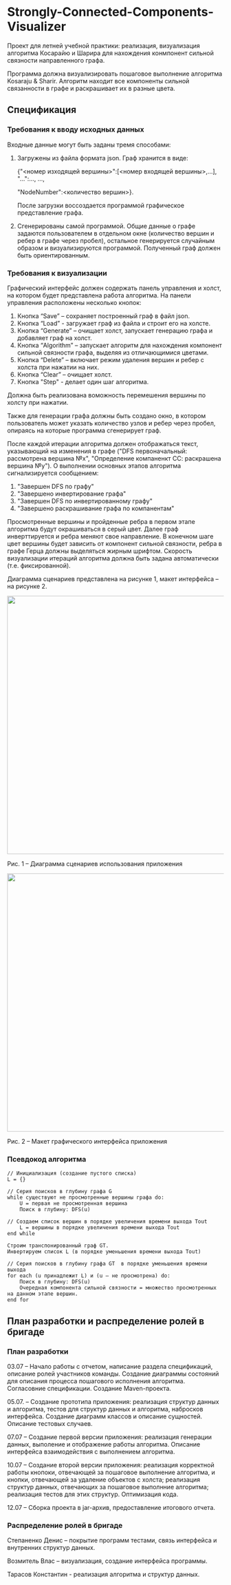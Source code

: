 # Strongly-Connected-Components-Visualizer
Проект для летней учебной практики: реализация, визуализация алгоритма Косарайю и Шарира для нахождения конмпонент сильной связности направленного графа. 

Программа должна визуализировать пошаговое выполнение алгоритма Kosaraju & Sharir. Алгоритм находит все компоненты сильной связанности в графе и раскрашивает их в разные цвета. 

## Спецификация

### Требования к вводу исходных данных
Входные данные могут быть заданы тремя способами:
1. Загружены из файла формата json. Граф хранится в виде:
	
	{"<номер изходящей вершины>":[<номер входящей вершины>,...], "...":..., ...,
	
	"NodeNumber":<количество вершин>}.
		
	После загрузки воссоздается программой графическое представление графа.

1. Сгенерированы самой программой. Общие данные о графе задаются пользователем в отдельном окне (количество вершин и ребер в графе через пробел), остальное генерируется случайным образом и визуализируются программой. Полученный граф должен быть ориентированным.
   
### Требования к визуализации
Графический интерфейс должен содержать панель управления и холст, на котором будет представлена работа алгоритма.
На панели управления расположены несколько кнопок:
1. Кнопка “Save” – сохраняет построенный граф в файл json.
1. Кнопка “Load”  - загружает граф из файла и строит его на холсте.
1. Кнопка “Generate” – очищает холст, запускает генерацию графа и добавляет граф на холст.
1. Кнопка “Algorithm” – запускает алгоритм для нахождения компонент сильной связности графа, выделяя из отличающимися цветами.
1. Кнопка “Delete” – включает режим удаления вершин и ребер с холста при нажатии на них.
1. Кнопка “Clear” – очищает холст.
1. Кнопка "Step" - делает один шаг алгоритма.

Должна быть реализована воможность перемешения вершины по холсту при нажатии.

Также для генерации графа должны быть создано окно, в котором пользователь может указать количество узлов и ребер через пробел, опираясь на которые программа сгенерирует граф.

После каждой итерации алгоритма должен отображаться текст, указывающий на изменения в графе ("DFS первоначальный: рассмотрена вершина №x", "Определение компаненкт СС: раскрашена вершина №y"). О выполнении основных этапов алгоритма сигнализируется сообщением:
1) "Завершен DFS по графу"
2) "Завершено инвертирование графа"
3) "Завершен DFS по инвертированному графу"
4) "Завершено раскрашивание графа по компанентам"

Просмотренные вершины и пройденные ребра в первом этапе алгоритма будут окрашиваться в серый цвет. Далее граф инверттируется и ребра меняют свое направление. В конечном шаге цвет вершины будет зависить от компонент сильной связности, ребра в графе Герца должны выделяться жирным шрифтом. Скорость визуализации итераций алгоритма должна быть задана автоматически (т.е. фиксированной).

Диаграмма сценариев представлена на рисунке 1, макет интерфейса – на рисунке 2. 	

 <img src="https://github.com/diss03/Strongly-Connected-Components/assets/90706633/db50dc9d-bfe8-4ad7-95f2-05b046bda75f" width="600px" align="center">
 
Рис. 1 – Диаграмма сценариев использования приложения

 <img src="https://github.com/diss03/Strongly-Connected-Components/assets/90706633/66827d85-2828-4b75-845b-ff8387a5404d" width="600px" align="center">
 
Рис. 2 – Макет графического интерфейса приложения
  
### Псевдокод алгоритма
    
	// Инициализация (создание пустого списка)
	L = {}
	
	// Серия поисков в глубину графа G
	while существуют не просмотренные вершины графа do:
		U = первая не просмотренная вершина
		Поиск в глубину: DFS(u)
	
	// Создаем список вершин в порядке увеличения времени выхода Tout
		L = вершины в порядке увеличения времени выхода Tout
	end while
	
	Строим транспонированный граф GT.
	Инвертируем список L (в порядке уменьшения времени выхода Tout)
	
	// Серия поисков в глубину графа GT  в порядке уменьшения времени выхода
	for each (u принадлежит L) и (u – не просмотрена) do:
		Поиск в глубину: DFS(u)
		Очередная компонента сильной связности = множество просмотренных на данном этапе вершин.
	end for


## План разработки и распределение ролей в бригаде

### План разработки

03.07 – Начало работы с отчетом, написание раздела спецификаций, описание ролей участников команды. Создание диаграммы состояний для описания процесса пошагового исполнения алгоритма. Согласовние спецификации. Создание Maven-проекта.
	
05.07. – Создание прототипа приложения: реализация структур данных и алгоритма, тестов для структур данных и алгоритма, набросков интерфейса. Создание диаграмм классов и описание сущностей. Описание тестовых случаев.
	
07.07 – Создание первой версии приложения: реализация генерации данных, выполение и отображение работы алгоритма. Описание интерфейса взаимодействия с выполнением алгоритма.
	
10.07 – Создание второй версии приложения: реализация корректной работы кнопоки, отвечающей за пошаговое выполнение алгоритма, и кнопки, отвечающей за удаление объектов с холста; реализация структур данных, отвечающих за пошаговое выполнние алгоритма; реализация тестов для этих структур. Оптимизация кода.
	
12.07 – Сборка проекта в jar-архив, предоставление итогового отчета.

### Распределение ролей в бригаде

Степаненко Денис – покрытие программ тестами, связь интерфейса и внутренних структур данных.
	
Возмитель Влас – визуализация, создание интерфейса программы.
	
Тарасов Константин -  реализация алгоритма и структур данных.

